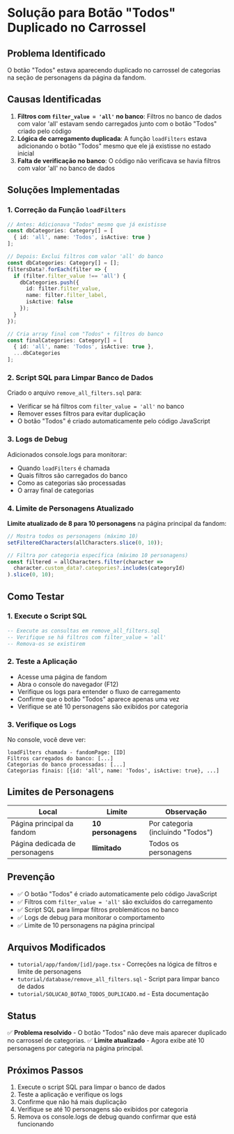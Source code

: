 # Solução para Botão "Todos" Duplicado no Carrossel

## Problema Identificado

O botão "Todos" estava aparecendo duplicado no carrossel de categorias na seção de personagens da página da fandom.

## Causas Identificadas

1. **Filtros com `filter_value = 'all'` no banco**: Filtros no banco de dados com valor 'all' estavam sendo carregados junto com o botão "Todos" criado pelo código
2. **Lógica de carregamento duplicada**: A função `loadFilters` estava adicionando o botão "Todos" mesmo que ele já existisse no estado inicial
3. **Falta de verificação no banco**: O código não verificava se havia filtros com valor 'all' no banco de dados

## Soluções Implementadas

### 1. Correção da Função `loadFilters`

```typescript
// Antes: Adicionava "Todos" mesmo que já existisse
const dbCategories: Category[] = [
  { id: 'all', name: 'Todos', isActive: true }
];

// Depois: Exclui filtros com valor 'all' do banco
const dbCategories: Category[] = [];
filtersData?.forEach(filter => {
  if (filter.filter_value !== 'all') {
    dbCategories.push({
      id: filter.filter_value,
      name: filter.filter_label,
      isActive: false
    });
  }
});

// Cria array final com "Todos" + filtros do banco
const finalCategories: Category[] = [
  { id: 'all', name: 'Todos', isActive: true },
  ...dbCategories
];
```

### 2. Script SQL para Limpar Banco de Dados

Criado o arquivo `remove_all_filters.sql` para:
- Verificar se há filtros com `filter_value = 'all'` no banco
- Remover esses filtros para evitar duplicação
- O botão "Todos" é criado automaticamente pelo código JavaScript

### 3. Logs de Debug

Adicionados console.logs para monitorar:
- Quando `loadFilters` é chamada
- Quais filtros são carregados do banco
- Como as categorias são processadas
- O array final de categorias

### 4. Limite de Personagens Atualizado

**Limite atualizado de 8 para 10 personagens** na página principal da fandom:
```typescript
// Mostra todos os personagens (máximo 10)
setFilteredCharacters(allCharacters.slice(0, 10));

// Filtra por categoria específica (máximo 10 personagens)
const filtered = allCharacters.filter(character => 
  character.custom_data?.categories?.includes(categoryId)
).slice(0, 10);
```

## Como Testar

### 1. Execute o Script SQL

```sql
-- Execute as consultas em remove_all_filters.sql
-- Verifique se há filtros com filter_value = 'all'
-- Remova-os se existirem
```

### 2. Teste a Aplicação

- Acesse uma página de fandom
- Abra o console do navegador (F12)
- Verifique os logs para entender o fluxo de carregamento
- Confirme que o botão "Todos" aparece apenas uma vez
- Verifique se até 10 personagens são exibidos por categoria

### 3. Verifique os Logs

No console, você deve ver:
```
loadFilters chamada - fandomPage: [ID]
Filtros carregados do banco: [...]
Categorias do banco processadas: [...]
Categorias finais: [{id: 'all', name: 'Todos', isActive: true}, ...]
```

## Limites de Personagens

| Local | Limite | Observação |
|-------|--------|------------|
| Página principal da fandom | **10 personagens** | Por categoria (incluindo "Todos") |
| Página dedicada de personagens | **Ilimitado** | Todos os personagens |

## Prevenção

- ✅ O botão "Todos" é criado automaticamente pelo código JavaScript
- ✅ Filtros com `filter_value = 'all'` são excluídos do carregamento
- ✅ Script SQL para limpar filtros problemáticos no banco
- ✅ Logs de debug para monitorar o comportamento
- ✅ Limite de 10 personagens na página principal

## Arquivos Modificados

- `tutorial/app/fandom/[id]/page.tsx` - Correções na lógica de filtros e limite de personagens
- `tutorial/database/remove_all_filters.sql` - Script para limpar banco de dados
- `tutorial/SOLUCAO_BOTAO_TODOS_DUPLICADO.md` - Esta documentação

## Status

✅ **Problema resolvido** - O botão "Todos" não deve mais aparecer duplicado no carrossel de categorias.
✅ **Limite atualizado** - Agora exibe até 10 personagens por categoria na página principal.

## Próximos Passos

1. Execute o script SQL para limpar o banco de dados
2. Teste a aplicação e verifique os logs
3. Confirme que não há mais duplicação
4. Verifique se até 10 personagens são exibidos por categoria
5. Remova os console.logs de debug quando confirmar que está funcionando 